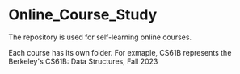 # Online_Course_Study
The repository is used for self-learning online courses.  

Each course has its own folder. For exmaple, CS61B represents the Berkeley's CS61B: Data Structures, Fall 2023


